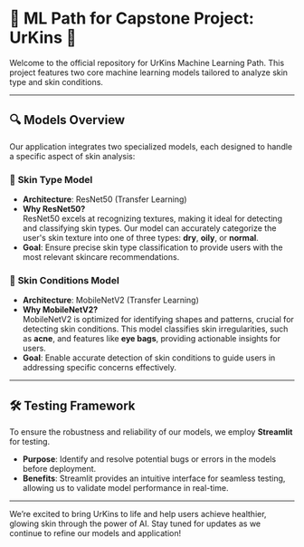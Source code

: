 # 🧠 **ML Path for Capstone Project: UrKins** 🧠  

Welcome to the official repository for UrKins Machine Learning Path. This project features two core machine learning models tailored to analyze skin type and skin conditions.  

---

## 🔍 **Models Overview**  

Our application integrates two specialized models, each designed to handle a specific aspect of skin analysis:  

### 🧠 **Skin Type Model**  
- **Architecture**: ResNet50 (Transfer Learning)  
- **Why ResNet50?**  
   ResNet50 excels at recognizing textures, making it ideal for detecting and classifying skin types. Our model can accurately categorize the user's skin texture into one of three types: **dry**, **oily**, or **normal**.  
- **Goal**: Ensure precise skin type classification to provide users with the most relevant skincare recommendations.  

### 🧠 **Skin Conditions Model**  
- **Architecture**: MobileNetV2 (Transfer Learning)  
- **Why MobileNetV2?**  
   MobileNetV2 is optimized for identifying shapes and patterns, crucial for detecting skin conditions. This model classifies skin irregularities, such as **acne**, and features like **eye bags**, providing actionable insights for users.  
- **Goal**: Enable accurate detection of skin conditions to guide users in addressing specific concerns effectively.  

---

## 🛠️ **Testing Framework**  

To ensure the robustness and reliability of our models, we employ **Streamlit** for testing.  
- **Purpose**: Identify and resolve potential bugs or errors in the models before deployment.  
- **Benefits**: Streamlit provides an intuitive interface for seamless testing, allowing us to validate model performance in real-time.  

---

We’re excited to bring UrKins to life and help users achieve healthier, glowing skin through the power of AI. Stay tuned for updates as we continue to refine our models and application!